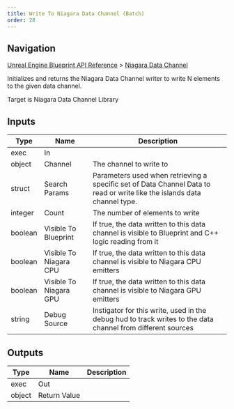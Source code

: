 ```yaml
---
title: Write To Niagara Data Channel (Batch)
order: 28
---
```

## Navigation

[Unreal Engine Blueprint API Reference](https://dev.epicgames.com/documentation/en-us/unreal-engine/BlueprintAPI) > [Niagara Data Channel](https://dev.epicgames.com/documentation/en-us/unreal-engine/BlueprintAPI/NiagaraDataChannel)

Initializes and returns the Niagara Data Channel writer to write N elements to the given data channel.

Target is Niagara Data Channel Library

## Inputs

| Type | Name | Description |
| --- | --- | --- |
| exec | In |  |
| object | Channel | The channel to write to |
| struct | Search Params | Parameters used when retrieving a specific set of Data Channel Data to read or write like the islands data channel type. |
| integer | Count | The number of elements to write |
| boolean | Visible To Blueprint | If true, the data written to this data channel is visible to Blueprint and C++ logic reading from it |
| boolean | Visible To Niagara CPU | If true, the data written to this data channel is visible to Niagara CPU emitters |
| boolean | Visible To Niagara GPU | If true, the data written to this data channel is visible to Niagara GPU emitters |
| string | Debug Source | Instigator for this write, used in the debug hud to track writes to the data channel from different sources |

## Outputs

| Type | Name | Description |
| --- | --- | --- |
| exec | Out |  |
| object | Return Value |  |
